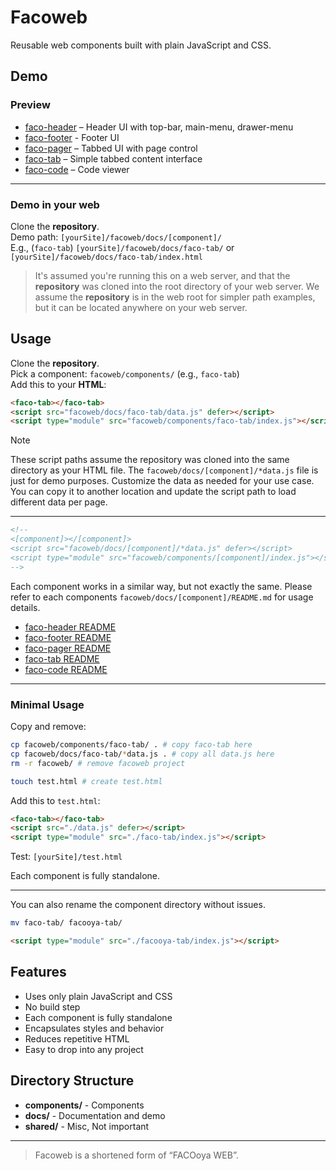 
# Facoweb
Reusable web components built with plain JavaScript and CSS. 

## Demo
### Preview
- [faco-header](https://facooya.github.io/docs/faco-header/) – Header UI with top-bar, main-menu, drawer-menu
- [faco-footer](https://facooya.github.io/docs/faco-footer/) - Footer UI
- [faco-pager](https://facooya.github.io/docs/faco-pager/) – Tabbed UI with page control
- [faco-tab](https://facooya.github.io/docs/faco-tab/) – Simple tabbed content interface
- [faco-code](https://facooya.github.io/docs/faco-code/) – Code viewer
---
### Demo in your web
Clone the **repository**.   
Demo path: `[yourSite]/facoweb/docs/[component]/`  
E.g., (`faco-tab`) `[yourSite]/facoweb/docs/faco-tab/` or `[yourSite]/facoweb/docs/faco-tab/index.html`

> It's assumed you're running this on a web server, and that the **repository** was cloned into the root directory of your web server.
We assume the **repository** is in the web root for simpler path examples, but it can be located anywhere on your web server.  


## Usage
Clone the **repository**.  
Pick a component: `facoweb/components/` (e.g., `faco-tab`)  
Add this to your **HTML**:
```html
<faco-tab></faco-tab>
<script src="facoweb/docs/faco-tab/data.js" defer></script>
<script type="module" src="facoweb/components/faco-tab/index.js"></script>
```
> [!NOTE]
> These script paths assume the repository was cloned into the same directory as your HTML file.
> The `facoweb/docs/[component]/*data.js` file is just for demo purposes.
Customize the data as needed for your use case.
You can copy it to another location and update the script path to load different data per page.
---
```html
<!-- 
<[component]></[component]>
<script src="facoweb/docs/[component]/*data.js" defer></script>
<script type="module" src="facoweb/components/[component]/index.js"></script>
-->
```
Each component works in a similar way, but not exactly the same.
Please refer to each components `facoweb/docs/[component]/README.md` for usage details.  
- [faco-header README](docs/faco-header/README.md)
- [faco-footer README](docs/faco-footer/README.md)
- [faco-pager README](docs/faco-pager/README.md)
- [faco-tab README](docs/faco-tab/README.md)
- [faco-code README](docs/faco-code/README.md)

---
### Minimal Usage

Copy and remove:
```bash
cp facoweb/components/faco-tab/ . # copy faco-tab here
cp facoweb/docs/faco-tab/*data.js . # copy all data.js here
rm -r facoweb/ # remove facoweb project

touch test.html # create test.html
```
Add this to `test.html`:  
```html
<faco-tab></faco-tab>
<script src="./data.js" defer></script>
<script type="module" src="./faco-tab/index.js"></script>
```

Test: `[yourSite]/test.html`

Each component is fully standalone.

---
You can also rename the component directory without issues.
```bash
mv faco-tab/ facooya-tab/
```
```html
<script type="module" src="./facooya-tab/index.js"></script>
```

## Features
- Uses only plain JavaScript and CSS
- No build step
- Each component is fully standalone
- Encapsulates styles and behavior
- Reduces repetitive HTML
- Easy to drop into any project

## Directory Structure
- **components/** - Components
- **docs/** - Documentation and demo
- **shared/** - Misc, Not important

---

> Facoweb is a shortened form of “FACOoya WEB”.
